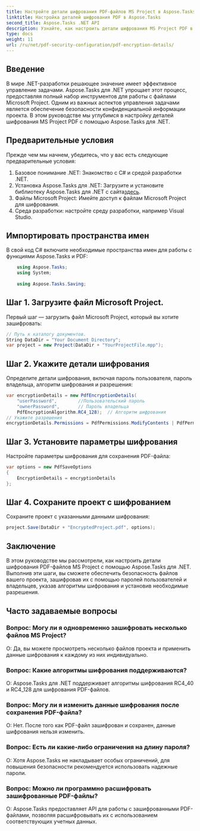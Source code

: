 ```yaml
---
title: Настройте детали шифрования PDF-файлов MS Project в Aspose.Tasks
linktitle: Настройка деталей шифрования PDF в Aspose.Tasks
second_title: Aspose.Tasks .NET API
description: Узнайте, как настроить детали шифрования MS Project PDF в Aspose.Tasks для .NET. Защитите файлы проекта с помощью паролей пользователей и владельцев.
type: docs
weight: 11
url: /ru/net/pdf-security-configuration/pdf-encryption-details/
---
```

## Введение
В мире .NET-разработки решающее значение имеет эффективное управление задачами. Aspose.Tasks для .NET упрощает этот процесс, предоставляя полный набор инструментов для работы с файлами Microsoft Project. Одним из важных аспектов управления задачами является обеспечение безопасности конфиденциальной информации проекта. В этом руководстве мы углубимся в настройку деталей шифрования MS Project PDF с помощью Aspose.Tasks для .NET.
## Предварительные условия
Прежде чем мы начнем, убедитесь, что у вас есть следующие предварительные условия:
1. Базовое понимание .NET: Знакомство с C# и средой разработки .NET.
2.  Установка Aspose.Tasks для .NET: Загрузите и установите библиотеку Aspose.Tasks для .NET с сайта[здесь](https://releases.aspose.com/tasks/net/).
3. Файлы Microsoft Project: Имейте доступ к файлам Microsoft Project для шифрования.
4. Среда разработки: настройте среду разработки, например Visual Studio.

## Импортировать пространства имен
В свой код C# включите необходимые пространства имен для работы с функциями Aspose.Tasks и PDF:
```csharp
    using Aspose.Tasks;
    using System;
    
    using Aspose.Tasks.Saving;
```
## Шаг 1. Загрузите файл Microsoft Project.
Первый шаг — загрузить файл Microsoft Project, который вы хотите зашифровать:
```csharp
// Путь к каталогу документов.
String DataDir = "Your Document Directory";
var project = new Project(DataDir + "YourProjectFile.mpp");
```
## Шаг 2. Укажите детали шифрования
Определите детали шифрования, включая пароль пользователя, пароль владельца, алгоритм шифрования и разрешения:
```csharp
var encryptionDetails = new PdfEncryptionDetails(
    "userPassword",        //Пользовательский пароль
    "ownerPassword",       // Пароль владельца
    PdfEncryptionAlgorithm.RC4_128);  // Алгоритм шифрования
// Укажите разрешения
encryptionDetails.Permissions = PdfPermissions.ModifyContents | PdfPermissions.ModifyAnnotations;
```
## Шаг 3. Установите параметры шифрования
Настройте параметры шифрования для сохранения PDF-файла:
```csharp
var options = new PdfSaveOptions
{
    EncryptionDetails = encryptionDetails
};
```
## Шаг 4. Сохраните проект с шифрованием
Сохраните проект с указанными данными шифрования:
```csharp
project.Save(DataDir + "EncryptedProject.pdf", options);
```

## Заключение
В этом руководстве мы рассмотрели, как настроить детали шифрования PDF-файлов MS Project с помощью Aspose.Tasks для .NET. Выполнив эти шаги, вы сможете обеспечить безопасность файлов вашего проекта, зашифровав их с помощью паролей пользователей и владельцев, указав алгоритмы шифрования и установив необходимые разрешения.
## Часто задаваемые вопросы
### Вопрос: Могу ли я одновременно зашифровать несколько файлов MS Project?
О: Да, вы можете просмотреть несколько файлов проекта и применить данные шифрования к каждому из них индивидуально.
### Вопрос: Какие алгоритмы шифрования поддерживаются?
О: Aspose.Tasks для .NET поддерживает алгоритмы шифрования RC4_40 и RC4_128 для шифрования PDF-файлов.
### Вопрос: Могу ли я изменить данные шифрования после сохранения PDF-файла?
О: Нет. После того как PDF-файл зашифрован и сохранен, данные шифрования нельзя изменить.
### Вопрос: Есть ли какие-либо ограничения на длину пароля?
О: Хотя Aspose.Tasks не накладывает особых ограничений, для повышения безопасности рекомендуется использовать надежные пароли.
### Вопрос: Можно ли программно расшифровать зашифрованные PDF-файлы?
О: Aspose.Tasks предоставляет API для работы с зашифрованными PDF-файлами, позволяя расшифровывать их с использованием соответствующих учетных данных.